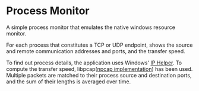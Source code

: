 # Process Monitor

A simple process monitor that emulates the native windows resource monitor.

For each process that constitutes a TCP or UDP endpoint, shows the source and remote communication addresses and ports, and the transfer speed.

To find out process details, the application uses Windows' [IP Helper](https://docs.microsoft.com/en-us/windows/win32/api/_iphlp/). To compute the transfer speed, libpcap([npcap implementation](https://npcap.com/)) has been used. Multiple packets are matched to their process source and destination ports, and the sum of their lengths is averaged over time.
